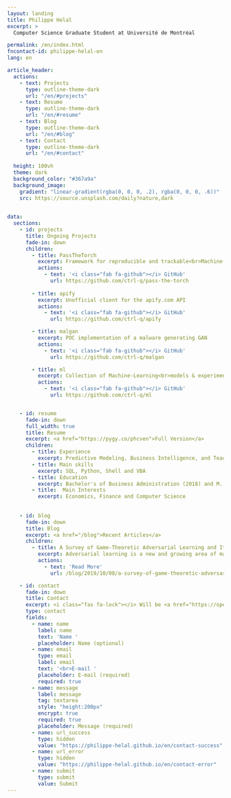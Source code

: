 ```yaml
---
layout: landing
title: Philippe Helal
excerpt: >
  Computer Science Graduate Student at Université de Montréal

permalink: /en/index.html
fncontact-id: philippe-helal-en
lang: en

article_header:
  actions:
    - text: Projects
      type: outline-theme-dark
      url: "/en/#projects"
    - text: Resume
      type: outline-theme-dark
      url: "/en/#resume"
    - text: Blog
      type: outline-theme-dark
      url: "/en/#blog"
    - text: Contact
      type: outline-theme-dark
      url: "/en/#contact"
  
  height: 100vh
  theme: dark
  background_color: "#367a9a"
  background_image:
    gradient: "linear-gradient(rgba(0, 0, 0, .2), rgba(0, 0, 0, .6))"
    src: https://source.unsplash.com/daily?nature,dark  
    

data:  
  sections:
    - id: projects
      title: Ongoing Projects
      fade-in: down
      children:
        - title: PassTheTorch
          excerpt: Framework for reproducible and trackable<br>Machine-Learning projects
          actions:
            - text: '<i class="fab fa-github"></i> GitHub'
              url: https://github.com/ctrl-q/pass-the-torch
        
        - title: apify
          excerpt: Unofficial client for the apify.com API
          actions:
            - text: '<i class="fab fa-github"></i> GitHub'
              url: https://github.com/ctrl-q/apify

        - title: malgan
          excerpt: POC implementation of a malware generating GAN
          actions:
            - text: '<i class="fab fa-github"></i> GitHub'
              url: https://github.com/ctrl-q/malgan

        - title: ml
          excerpt: Collection of Machine-Learning<br>models & experiments
          actions:
            - text: '<i class="fab fa-github"></i> GitHub'
              url: https://github.com/ctrl-q/ml


    - id: resume
      fade-in: down
      full_width: true
      title: Resume
      excerpt: <a href="https://pygy.co/phcven">Full Version</a>
      children:
        - title: Experience
          excerpt: Predictive Modeling, Business Intelligence, and Teaching
        - title: Main skills
          excerpt: SQL, Python, Shell and VBA
        - title: Education
          excerpt: Bachelor's of Business Administration (2018) and M. Sc Computer Science (expected 2020)        
        - title:  Main Interests
          excerpt: Economics, Finance and Computer Science
        
     
    - id: blog
      fade-in: down
      title: Blog
      excerpt: <a href="/blog">Recent Articles</a>
      children:
        - title: A Survey of Game-Theoretic Adversarial Learning and Its Implications on Privacy 
          excerpt: Adversarial learning is a new and growing area of machine-learning research. Formulating it using tools from game theory allows for a different view of machine learning, when compared to the traditional, purely statistical view...
          actions:
            - text: 'Read More'
              url: /blog/2019/10/08/a-survey-of-game-theoretic-adversarial-learning-and-its-implications-on-privacy

    - id: contact
      fade-in: down
      title: Contact
      excerpt: <i class="fas fa-lock"></i> Will be <a href="https://openpgpjs.org">encrypted</a> before leaving your network
      type: contact
      fields:
        - name: name
          label: name
          text: 'Name '
          placeholder: Name (optional)
        - name: email
          type: email
          label: email
          text: '<br>E-mail '
          placeholder: E-mail (required)
          required: true
        - name: message
          label: message
          tag: textarea
          style: "height:200px"
          encrypt: true
          required: true
          placeholder: Message (required)
        - name: url_success
          type: hidden
          value: "https://philippe-helal.github.io/en/contact-success"
        - name: url_error
          type: hidden
          value: "https://philippe-helal.github.io/en/contact-error"
        - name: submit
          type: submit
          value: Submit
---
```

